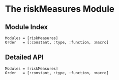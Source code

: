 # The riskMeasures Module



## Module Index

```@index
Modules = [riskMeasures]
Order   = [:constant, :type, :function, :macro]
```
## Detailed API

```@autodocs
Modules = [riskMeasures]
Order   = [:constant, :type, :function, :macro]
```